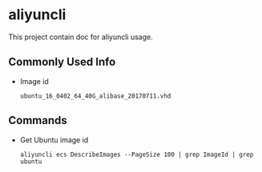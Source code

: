 # aliyuncli

This project contain doc for aliyuncli usage.

## Commonly Used Info

- Image id

  `ubuntu_16_0402_64_40G_alibase_20170711.vhd`

## Commands

- Get Ubuntu image id
  
  `aliyuncli ecs DescribeImages --PageSize 100 | grep ImageId | grep ubuntu`
